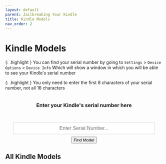 ```yaml
---
layout: default
parent: Jailbreaking Your Kindle
title: Kindle Models
nav_order: 2
---
```


# Kindle Models

{: .highlight }
You can find your serial number by going to `Settings` > `Device Options` > `Device Info`
Which will show a window in which you will be able to see your Kindle's serial number

{: .highlight }
You only need to enter the first 8 characters of your serial number, not all 16 characters

<style>
    #searchResult
    {
        display: flex;
        flex-direction: column;
        align-items: center;
        justify-content: center;
    }

    input[type=text]
    {
        width: 90%;
        height: 100%;
        padding: 0.5em;
        font-size: 16px;
        border: 3px solid #EEE;
        text-align: center;
    }
</style>

<div style="display: flex; flex-direction: column; justify-content: center; align-items: center;">
    <h3>Enter your Kindle's serial number here</h3>
    <p id="searchStatus"></p>
    <input type="text" id="serialNumber"  maxlength="20" spellcheck="false" placeholder="Enter Serial Number..." title="Enter the Kindle serial number without spaces" onchange="searchForSerial()">
    <button class="btn" style="margin-top: 0.5em;" onclick="searchForSerial()">Find Model</button>
</div>

<div id="searchResult">
</div>

<div>
<h2>All Kindle Models</h2>
<div id="fullModelTable" style="overflow: auto;"></div>
</div>


<script src="./modelFinder.js"></script>